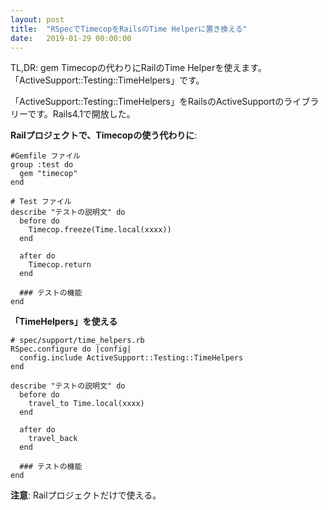 ```yaml
---
layout: post
title:  "RSpecでTimecopをRailsのTime Helperに置き換える"
date:   2019-01-29 00:00:00
---
```

TL,DR:  gem Timecopの代わりにRailのTime Helperを使えます。「ActiveSupport::Testing::TimeHelpers」です。

「ActiveSupport::Testing::TimeHelpers」をRailsのActiveSupportのライブラリーです。Rails4.1で開放した。  

**Railプロジェクトで、Timecopの使う代わりに**:
```
#Gemfile ファイル
group :test do
  gem "timecop"
end

# Test ファイル
describe "テストの説明文" do
  before do
    Timecop.freeze(Time.local(xxxx))
  end

  after do
    Timecop.return
  end
  
  ### テストの機能
end
```

**「TimeHelpers」を使える**

```
# spec/support/time_helpers.rb
RSpec.configure do |config|
  config.include ActiveSupport::Testing::TimeHelpers
end

describe "テストの説明文" do
  before do
    travel_to Time.local(xxxx)
  end

  after do
    travel_back
  end

  ### テストの機能
end
```

**注意**: Railプロジェクトだけで使える。

